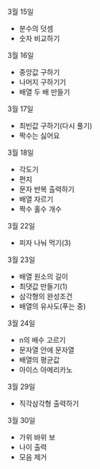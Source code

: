 3월 15일

- 분수의 덧셈
- 숫자 비교하기

3월 16일

- 중앙값 구하기
- 나머지 구하기기
- 배열 두 배 만들기

3월 17일

- 최빈값 구하기(다시 풀기)
- 짝수는 싫어요

3월 18일

- 각도기
- 편지
- 문자 반복 출력하기
- 배열 자르기
- 짝수 홀수 개수

3월 22일

- 피자 나눠 먹기(3)

3월 23일

- 배열 원소의 길이
- 최댓값 만들기(1)
- 삼각형의 완성조건
- 배열의 유사도(푸는 중)

3월 24일

- n의 배수 고르기
- 문자열 안에 문자열
- 배열의 평균값
- 아이스 아메리카노

3월 29일

- 직각삼각형 출력하기

3월 30일

- 가위 바위 보
- 나이 출력
- 모음 제거
